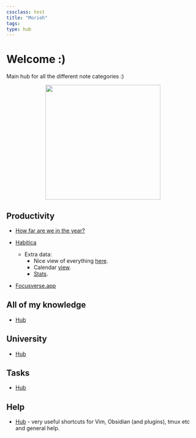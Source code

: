 ```yaml
---
cssclass: test
title: "Morioh"
tags:
type: hub
---
```

# Welcome :)

Main hub for all the different note categories :)

<center><img src="https://media2.giphy.com/media/TI9HiyUqRm75jPyKQ5/giphy.gif?cid=ecf05e4799x4brmyrv3lgup74b1onq4s89nps3z3lwxmbls2&rid=giphy.gif&ct=g" width='300'></center>

## Productivity
- [How far are we in the year?](notes/how-far-in-the-year-scrips.md)

- [Habitica](https://habitica.com/)
    - Extra data:
        - Nice view of everything [here](https://ddycai.github.io/habitica-tracker/).
        - Calendar [view](https://habitcalendar.netlify.app/).
        - [Stats](https://tools.habitica.com/?uuid=7e4eeade-5799-4154-9c78-4d6967fddfc6).

- [Focusverse.app](https://www.focusverse.app/)

## All of my knowledge 
- [Hub](notes/general/knowledge-hub.md)

## University
- [Hub](notes/university/university-hub.md)

## Tasks
- [Hub](notes/general/tasks/task-hub.md)

## Help
- [Hub](notes/general/help.md) - very useful shortcuts for Vim, Obsidian (and plugins), tmux etc and general help.
